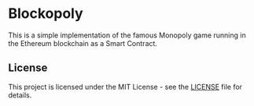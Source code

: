 # Blockopoly

This is a simple implementation of the famous Monopoly game running in the Ethereum blockchain as a Smart Contract.

## License

This project is licensed under the MIT License - see the [LICENSE](LICENSE) file for details.
